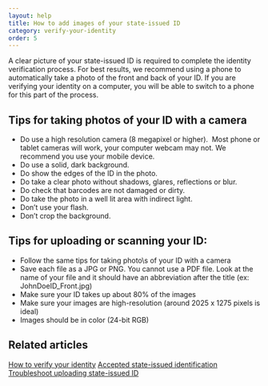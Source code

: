 ```yaml
---
layout: help
title: How to add images of your state-issued ID
category: verify-your-identity
order: 5
---
```

A clear picture of your state-issued ID is required to complete the identity verification process. For best results, we recommend using a phone to automatically take a photo of the front and back of your ID. If you are verifying your identity on a computer, you will be able to switch to a phone for this part of the process.

## Tips for taking photos of your ID with a camera

* Do use a high resolution camera (8 megapixel or higher).  Most phone or tablet cameras will work, your computer webcam may not. We recommend you use your mobile device.
* Do use a solid, dark background.
* Do show the edges of the ID in the photo.
* Do take a clear photo without shadows, glares, reflections or blur.
* Do check that barcodes are not damaged or dirty.
* Do take the photo in a well lit area with indirect light.
* Don’t use your flash.
* Don’t crop the background.

## Tips for uploading or scanning your ID:

* Follow the same tips for taking photo\s of your ID with a camera
* Save each file as a JPG or PNG. You cannot use a PDF file. Look at the name of your file and it should have an abbreviation after the title (ex: JohnDoeID_Front.jpg) 
* Make sure your ID takes up about 80% of the images
* Make sure your images are high-resolution (around 2025 x 1275 pixels is ideal)
* Images should be in color (24-bit RGB)

## Related articles

[How to verify your identity](https://login.gov/help/verify-your-identity/how-to-verify-your-identity/)
[Accepted state-issued identification](https://login.gov/help/verify-your-identity/accepted-state-issued-identification/)
[Troubleshoot uploading state-issued ID](/help/verify-your-identity/troubleshoot-uploading-your-state-issued-id/)
